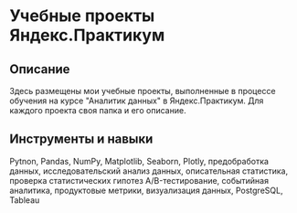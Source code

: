 # Учебные проекты Яндекс.Практикум
## Описание
Здесь размещены мои учебные проекты, выполненные в процессе обучения на курсе "Аналитик данных" в Яндекс.Практикум. Для каждого проекта своя папка и его описание. 



##  Инструменты и навыки

Pytnon, 
Pandas, 
NumPy, 
Matplotlib, 
Seaborn,
Plotly,
предобработка данных, 
исследовательский анализ данных, 
описательная статистика, 
проверка статистических гипотез
A/B-тестирование,
событийная аналитика,
продуктовые метрики,
визуализация данных,
PostgreSQL,
Tableau
